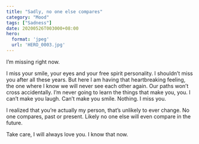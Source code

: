 ```yaml
---
title: "Sadly, no one else compares"
category: "Mood"
tags: ["Sadness"]
date: 20200526T003000+08:00
hero:
  format: 'jpeg'
  url: 'HERO_0003.jpg'
---
```

I’m missing right now.

I miss your smile, your eyes and your free spirit personality. I shouldn’t miss you after all these years. But here I am having that heartbreaking feeling, the one where I know we will never see each other again. Our paths won’t cross accidentally. I’m never going to learn the things that make you, you. I can’t make you laugh. Can’t make you smile. Nothing. I miss you.

I realized that you’re actually my person, that’s unlikely to ever change. No one compares, past or present. Likely no one else will even compare in the future.

Take care, I will always love you. I know that now.
